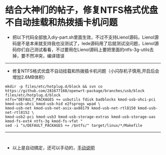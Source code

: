 # 结合大神们的帖子，修复NTFS格式优盘不自动挂载和热拨插卡机问题

- 把以下代码全部放入diy-part.sh里面生效，不过不支持Lienol源码，Lienol源码是不是本来就支持我也没测试了，lede源码用了后就测试没问题，Lienol源码你们自己测试看看，不过要用在Lienol源码上要把里面的ntfs-3g-utils去掉，要不然冲突，编译错误

---
- 修复NTFS格式优盘不自动挂载和热拨插卡机问题（小闪存机子慎用,开启后会增加2.6MB体积）
```
mkdir -p files/etc/hotplug.d/block && svn co https://github.com/281677160/openwrt-package/branches/usb/block files/etc/hotplug.d/block
ntfs="DEFAULT_PACKAGES += usbutils fdisk badblocks kmod-usb-ohci-pci kmod-usb-uhci kmod-usb-hid e2fsprogs wpad \
kmod-usb-net kmod-usb-net-asix-ax88179 kmod-usb-net-rtl8150 kmod-usb-net-rtl8152 \
kmod-usb2-pci kmod-usb3 kmod-usb-storage-extras kmod-usb-storage-uas kmod-fs-ext4 ntfs-3g kmod-fs-vfat "
sed -i "s/DEFAULT_PACKAGES += /$ntfs/" target/linux/*/Makefile
```
---
#
#
#

- 以上是自动搞定，还可以手动的，[手动说明](https://github.com/danshui-git/shuoming/blob/master/NTFS%E6%A0%BC%E5%BC%8F%E4%BC%98%E7%9B%98%E6%8C%82%E8%BD%BD)
